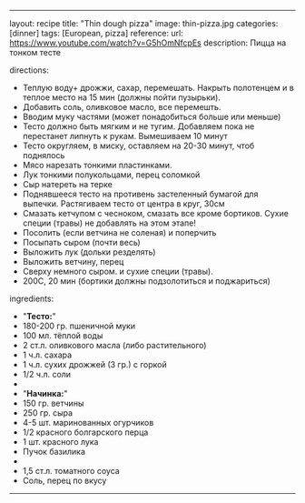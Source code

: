 ---

layout: recipe
title:  "Thin dough pizza"
image: thin-pizza.jpg
categories: [dinner]
tags: [European, pizza]
reference:
    url: https://www.youtube.com/watch?v=G5hOmNfcpEs
    description:  Пицца на тонком тесте

directions:
- Теплую воду+ дрожжи, сахар, перемешать. Накрыть полотенцем и в теплое место на 15 мин (должны пойти пузырьки).
- Добавить соль, оливковое масло, все перемешть.
- Вводим муку частями (может понадобиться больше или меньше)
- Тесто должно быть мягким и не тугим. Добавляем пока не перестанет липнуть к рукам. Вымешиваем 10 минут
- Тесто округляем, в миску, оставляем на 20-30 минут, чтоб поднялось
- Мясо нарезать тонкими пластинками.
- Лук тонкими полукольцами, перец соломкой
- Сыр натереть на терке
- Поднявшееся тесто на противень застеленный бумагой для выпечки. Растягиваем тесто от центра в круг, 30см
- Смазать кетчупом с чесноком, смазать все кроме бортиков. Сухие специи (травы) не добавлять на этом этапе!
- Посолить (если ветчина не соленая) и поперчить
- Посыпать сыром (почти весь)
- Выложить лук (дольки резделять)
- Выложить ветчину, перец
- Сверху немного сыром. и сухие специи (травы).
- 200С, 20 мин (бортики должны подзолотиться и поджариться)


ingredients:
- "**Тесто:**"
- 180-200 гр. пшеничной муки 
- 100 мл. тёплой воды
- 2 ст.л. оливкового масла (либо растительного)
- 1 ч.л. сахара
- 1 ч.л. сухих дрожжей (3 гр.) с горкой
- 1/2 ч.л. соли
- 
- "**Начинка:**"
- 150 гр. ветчины
- 250 гр. сыра
- 4-5 шт. маринованных огурчиков
- 1/2 красного болгарского перца
- 1 шт. красного лука
- Пучок базилика
- 
- 1,5 ст.л. томатного соуса 
- Соль, перец по вкусу



---